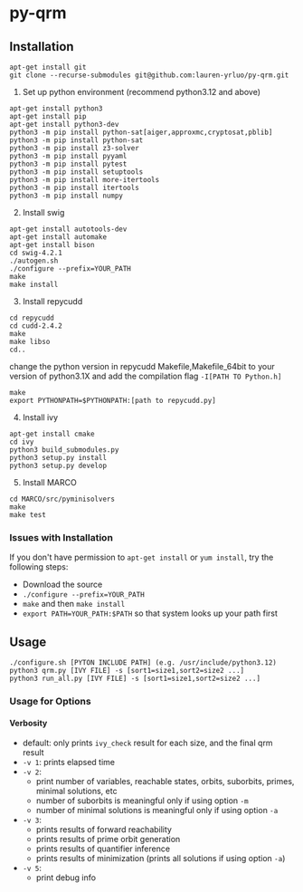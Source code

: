 # py-qrm
## Installation
```
apt-get install git
git clone --recurse-submodules git@github.com:lauren-yrluo/py-qrm.git
```
1. Set up python environment (recommend python3.12 and above)
```
apt-get install python3
apt-get install pip
apt-get install python3-dev
python3 -m pip install python-sat[aiger,approxmc,cryptosat,pblib]
python3 -m pip install python-sat
python3 -m pip install z3-solver
python3 -m pip install pyyaml
python3 -m pip install pytest
python3 -m pip install setuptools
python3 -m pip install more-itertools
python3 -m pip install itertools
python3 -m pip install numpy
```

2. Install swig
```
apt-get install autotools-dev
apt-get install automake
apt-get install bison
cd swig-4.2.1
./autogen.sh
./configure --prefix=YOUR_PATH
make
make install
```

3. Install repycudd
```
cd repycudd
cd cudd-2.4.2
make
make libso
cd..
```

change the python version in repycudd Makefile,Makefile_64bit to your version of python3.1X and add the compilation flag `-I[PATH TO Python.h]`
```
make
export PYTHONPATH=$PYTHONPATH:[path to repycudd.py]
```

4. Install ivy
```
apt-get install cmake
cd ivy
python3 build_submodules.py
python3 setup.py install
python3 setup.py develop
```

5. Install MARCO
```
cd MARCO/src/pyminisolvers
make
make test
```

### Issues with Installation
If you don't have permission to `apt-get install` or `yum install`, try the following steps:
- Download the source
- `./configure --prefix=YOUR_PATH`
- `make` and then `make install`
- `export PATH=YOUR_PATH:$PATH` so that system looks up your path first

## Usage
```=python3
./configure.sh [PYTON INCLUDE PATH] (e.g. /usr/include/python3.12)
python3 qrm.py [IVY FILE] -s [sort1=size1,sort2=size2 ...]
python3 run_all.py [IVY FILE] -s [sort1=size1,sort2=size2 ...]
```
### Usage for Options
#### Verbosity
- default: only prints `ivy_check` result for each size, and the final qrm result
- `-v 1`: prints elapsed time
- `-v 2`: 
    - print number of variables, reachable states, orbits, suborbits, primes, minimal solutions, etc
    - number of suborbits is meaningful only if using option `-m`
    - number of minimal solutions is meaningful only if using option `-a`
- `-v 3`:
    - prints results of forward reachability
    - prints results of prime orbit generation
    - prints results of quantifier inference
    - prints results of minimization (prints all solutions if using option `-a`)
- `-v 5`: 
    - print debug info
